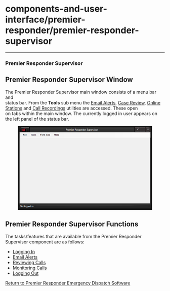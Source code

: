 # components-and-user-interface/premier-responder/premier-responder-supervisor

***

### **Premier Responder Supervisor**

## Premier Responder Supervisor Window

The Premier Responder Supervisor main window consists of a menu bar and
\
status bar.  From the **Tools** sub menu the [Email
Alerts](<../../Email Alert.md>), [Case Review](<../../Case Review.md>), [Online
Stations](../../Online%20Stations.md) and [Call
Recordings](../../readme/premier-responder-supervisor/reviewing-calls/call-recordings/) utilities are accessed.  These open
\
on tabs within the main window.  The currently logged in user appears on
\
the left panel of the status bar.

<figure><img src="../../.gitbook/assets/Supervisor_files/image001.png" alt=""><figcaption></figcaption></figure>

## Premier Responder Supervisor Functions

The tasks/features that are available from the Premier Responder
\
Supervisor component are as follows:

* [Logging In](<../../Logging In.md>)
* [Email Alerts](<../../Email Alert.md>)
* [Reviewing Calls](<../../Reviewing Calls.md>)
* [Monitoring Calls](<../../Monitoring Calls.md>)
* [Logging Out](<../../Logging Out.md>)

[Return to Premier Responder Emergency Dispatch
Software](broken-reference)
